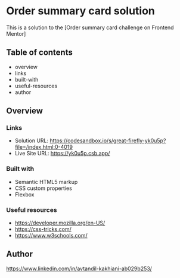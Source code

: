 # Order summary card solution

This is a solution to the [Order summary card challenge on Frontend Mentor]

## Table of contents

- overview
- links
- built-with
- useful-resources
- author


## Overview


### Links

- Solution URL: https://codesandbox.io/s/great-firefly-yk0u5p?file=/index.html:0-4019
- Live Site URL: https://yk0u5p.csb.app/

### Built with

- Semantic HTML5 markup
- CSS custom properties
- Flexbox


### Useful resources

- https://developer.mozilla.org/en-US/
- https://css-tricks.com/
- https://www.w3schools.com/

## Author

https://www.linkedin.com/in/avtandil-kakhiani-ab029b253/



